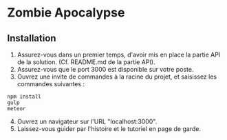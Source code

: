 # Zombie Apocalypse
## Installation

1. Assurez-vous dans un premier temps, d'avoir mis en place la partie API de la solution. (Cf. README.md de la partie API).
2. Assurez-vous que le port 3000 est disponible sur votre poste.
3. Ouvrez une invite de commandes à la racine du projet, et saisissez les commandes suivantes :
```
npm install
gulp
meteor
```
4. Ouvrez un navigateur sur l'URL "localhost:3000".
5. Laissez-vous guider par l'histoire et le tutoriel en page de garde.
